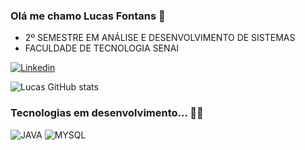 ### Olá me chamo Lucas Fontans 👋

- 2º SEMESTRE EM ANÁLISE E DESENVOLVIMENTO DE SISTEMAS
- FACULDADE DE TECNOLOGIA SENAI

[![Linkedin](https://img.shields.io/badge/LinkedIn-0077B5?style=for-the-badge&logo=linkedin&logoColor=white)](https://www.linkedin.com/in/lucasfontans/)

 
![Lucas GitHub stats](https://github-readme-stats.vercel.app/api?username=LucasFontans&show_icons=true&theme=merko)

### Tecnologias em desenvolvimento... 👨‍💻
![JAVA](https://img.shields.io/badge/Java-ED8B00?style=for-the-badge&logo=openjdk&logoColor=white)
![MYSQL](https://img.shields.io/badge/MySQL-00000F?style=for-the-badge&logo=mysql&logoColor=white)
